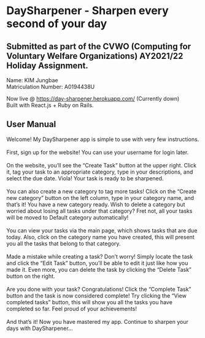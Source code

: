 # DaySharpener - Sharpen every second of your day <br />
## Submitted as part of the CVWO (Computing for Voluntary Welfare Organizations) AY2021/22 Holiday Assignment. <br />
Name: KIM Jungbae <br />
Matriculation Number: A0194438U

Now live @ https://day-sharpener.herokuapp.com/ (Currently down) <br /> 
Built with React.js + Ruby on Rails.

## User Manual

Welcome! My DaySharpener app is simple to use with very few instructions. <br /><br />
First, sign up for the website! You can use your username for login later. <br /><br />
On the website, you’ll see the “Create Task” button at the upper right. Click it, tag your task to an appropriate category, type in your descriptions, and select the due date. Viola! Your task is ready to be sharpened. <br /><br />
You can also create a new category to tag more tasks! Click on the “Create new category” button on the left column, type in your category name, and that’s it! You have a new category ready. Wish to delete a category but worried about losing all tasks under that category? Fret not, all your tasks will be moved to Default category automatically! <br /><br />
You can view your tasks via the main page, which shows tasks that are due today. Also, click on the category name you have created, this will present you all the tasks that belong to that category. <br /><br />
Made a mistake while creating a task? Don’t worry! Simply locate the task and click the “Edit Task” button, you’ll be able to edit it just like how you made it. Even more, you can delete the task by clicking the “Delete Task” button on the right. <br /><br />
Are you done with your task? Congratulations! Click the “Complete Task” button and the task is now considered complete! Try clicking the “View completed tasks” button, this will show you all the tasks you have completed so far. Feel proud of your achievements! <br /><br />
And that’s it! Now you have mastered my app. Continue to sharpen your days with DaySharpener...
